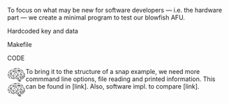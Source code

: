 To focus on what may be new for software developers &mdash; i.e. the hardware part &mdash; we create a minimal program to test our blowfish AFU. 


Hardcoded key and data

Makefile

CODE


<img style="float: left;" width="42px" src="/assets/brain.svg"/>
To bring it to the structure of a snap example, we need more commmand line options, file reading and printed information. This can be found in [link]. Also, software impl. to compare [link].


<img style="float: left;" width="42px" src="/assets/brain.svg">